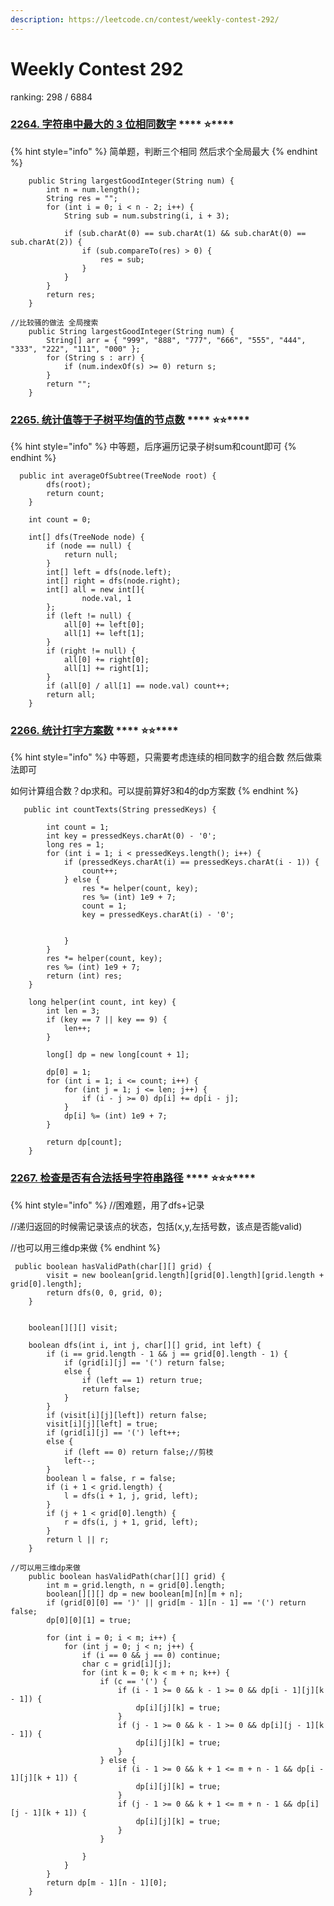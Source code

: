 ```yaml
---
description: https://leetcode.cn/contest/weekly-contest-292/
---
```


# Weekly Contest 292

ranking: 298 / 6884

### [**2264. 字符串中最大的 3 位相同数字**](https://leetcode.cn/problems/largest-3-same-digit-number-in-string/)  ****  :star:****

{% hint style="info" %}
简单题，判断三个相同 然后求个全局最大
{% endhint %}

```
    public String largestGoodInteger(String num) {
        int n = num.length();
        String res = "";
        for (int i = 0; i < n - 2; i++) {
            String sub = num.substring(i, i + 3);

            if (sub.charAt(0) == sub.charAt(1) && sub.charAt(0) == sub.charAt(2)) {
                if (sub.compareTo(res) > 0) {
                    res = sub;
                }
            }
        }
        return res;
    }

```

```
//比较骚的做法 全局搜索
    public String largestGoodInteger(String num) {
        String[] arr = { "999", "888", "777", "666", "555", "444", "333", "222", "111", "000" };
        for (String s : arr) {
            if (num.indexOf(s) >= 0) return s;
        }
        return "";
    }
```

### [**2265. 统计值等于子树平均值的节点数**](https://leetcode.cn/problems/count-nodes-equal-to-average-of-subtree/) **** :star::star:****

{% hint style="info" %}
中等题，后序遍历记录子树sum和count即可
{% endhint %}

```
  public int averageOfSubtree(TreeNode root) {
        dfs(root);
        return count;
    }

    int count = 0;

    int[] dfs(TreeNode node) {
        if (node == null) {
            return null;
        }
        int[] left = dfs(node.left);
        int[] right = dfs(node.right);
        int[] all = new int[]{
                node.val, 1
        };
        if (left != null) {
            all[0] += left[0];
            all[1] += left[1];
        }
        if (right != null) {
            all[0] += right[0];
            all[1] += right[1];
        }
        if (all[0] / all[1] == node.val) count++;
        return all;
    }
```

### [**2266. 统计打字方案数**](https://leetcode.cn/problems/count-number-of-texts/) **** :star::star:****

{% hint style="info" %}
中等题，只需要考虑连续的相同数字的组合数 然后做乘法即可

如何计算组合数？dp求和。可以提前算好3和4的dp方案数
{% endhint %}

```
   public int countTexts(String pressedKeys) {

        int count = 1;
        int key = pressedKeys.charAt(0) - '0';
        long res = 1;
        for (int i = 1; i < pressedKeys.length(); i++) {
            if (pressedKeys.charAt(i) == pressedKeys.charAt(i - 1)) {
                count++;
            } else {
                res *= helper(count, key);
                res %= (int) 1e9 + 7;
                count = 1;
                key = pressedKeys.charAt(i) - '0';


            }
        }
        res *= helper(count, key);
        res %= (int) 1e9 + 7;
        return (int) res;
    }

    long helper(int count, int key) {
        int len = 3;
        if (key == 7 || key == 9) {
            len++;
        }

        long[] dp = new long[count + 1];

        dp[0] = 1;
        for (int i = 1; i <= count; i++) {
            for (int j = 1; j <= len; j++) {
                if (i - j >= 0) dp[i] += dp[i - j];
            }
            dp[i] %= (int) 1e9 + 7;
        }

        return dp[count];
    }
```

### [**2267. 检查是否有合法括号字符串路径**](https://leetcode.cn/problems/check-if-there-is-a-valid-parentheses-string-path/) **** :star::star::star:****

{% hint style="info" %}
//困难题，用了dfs+记录&#x20;

//递归返回的时候需记录该点的状态，包括(x,y,左括号数，该点是否能valid)&#x20;

//也可以用三维dp来做
{% endhint %}

```
 public boolean hasValidPath(char[][] grid) {
        visit = new boolean[grid.length][grid[0].length][grid.length + grid[0].length];
        return dfs(0, 0, grid, 0);
    }


    boolean[][][] visit;

    boolean dfs(int i, int j, char[][] grid, int left) {
        if (i == grid.length - 1 && j == grid[0].length - 1) {
            if (grid[i][j] == '(') return false;
            else {
                if (left == 1) return true;
                return false;
            }
        }
        if (visit[i][j][left]) return false;
        visit[i][j][left] = true;
        if (grid[i][j] == '(') left++;
        else {
            if (left == 0) return false;//剪枝
            left--;
        }
        boolean l = false, r = false;
        if (i + 1 < grid.length) {
            l = dfs(i + 1, j, grid, left);
        }
        if (j + 1 < grid[0].length) {
            r = dfs(i, j + 1, grid, left);
        }
        return l || r;
    }

```

```
//可以用三维dp来做
    public boolean hasValidPath(char[][] grid) {
        int m = grid.length, n = grid[0].length;
        boolean[][][] dp = new boolean[m][n][m + n];
        if (grid[0][0] == ')' || grid[m - 1][n - 1] == '(') return false;
        dp[0][0][1] = true;

        for (int i = 0; i < m; i++) {
            for (int j = 0; j < n; j++) {
                if (i == 0 && j == 0) continue;
                char c = grid[i][j];
                for (int k = 0; k < m + n; k++) {
                    if (c == '(') {
                        if (i - 1 >= 0 && k - 1 >= 0 && dp[i - 1][j][k - 1]) {
                            dp[i][j][k] = true;
                        }
                        if (j - 1 >= 0 && k - 1 >= 0 && dp[i][j - 1][k - 1]) {
                            dp[i][j][k] = true;
                        }
                    } else {
                        if (i - 1 >= 0 && k + 1 <= m + n - 1 && dp[i - 1][j][k + 1]) {
                            dp[i][j][k] = true;
                        }
                        if (j - 1 >= 0 && k + 1 <= m + n - 1 && dp[i][j - 1][k + 1]) {
                            dp[i][j][k] = true;
                        }
                    }

                }
            }
        }
        return dp[m - 1][n - 1][0];
    }
```
